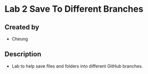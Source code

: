 # Lab 2 Save To Different Branches
## Created by
- Cheung
## Description
- Lab to help save files and folders into different GitHub branches.
